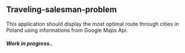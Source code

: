 ## Traveling-salesman-problem

This application should display the most optimal route through cities in Poland using informations from Google Maps Api.

##### Work in progress..
